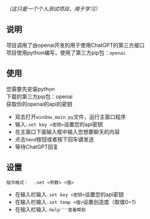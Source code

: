 *（这只是一个个人测试项目，用于学习）*  
## 说明 ##

项目调用了由openai开发的用于使用ChatGPT的第三方接口  
项目使用python编写，使用了第三方pip包：```openai```  

## 使用 ##

您需要先安装python  
下载的第三方pip包：openai  
获取你的openai的api的密钥

* 双击打开```window_main.py```文件，运行主窗口程序  
* 输入```.set key <密钥>```设置您的api密钥
* 在主窗口下面输入框中输入您想要聊天的内容
* 点击```Send```按钮或者按下回车键发送
* 等待ChatGPT回复

## 设置 ##

    指令格式：  .set <参数> <值>
* 在输入栏输入```.set key <密钥>```设置您的api密钥
* 在输入栏输入```.set temp <值>```设置创造度（取值0~1）
* 在输入栏输入```.help'''查看帮助```
